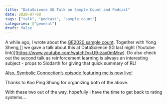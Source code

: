 ```yaml
---
title: "DataScience SG Talk on Sample Count and Podcast"
date: 2020-07-08
tags: ["talk", "podcast", "sample count"]
categories: ["general"]
draft: false
---
```


A while ago, I wrote about the [GE2020 sample count](sample_count_2). Together with Yong Sheng,[] we gave a talk about this at DataScience SG last night (Youtube link)](https://www.youtube.com/watch?v=U9-zax0mMrw). Do also check out the second talk as reinforcement learning is always an interesting subject - props to Siddarth for giving that quick summary of RL!

[Also, Symbolic Connection’s episode featuring me is now live!](https://anchor.fm/symbolic-connection/episodes/015--Ang-Shen-Ting--Data-Scientist-with-INSEAD-ejep1e/a-a1pvsb)

Thanks to Koo Ping Shung for organizing both of the above.

With these two out of the way, hopefully I have the time to get back to rating systems…